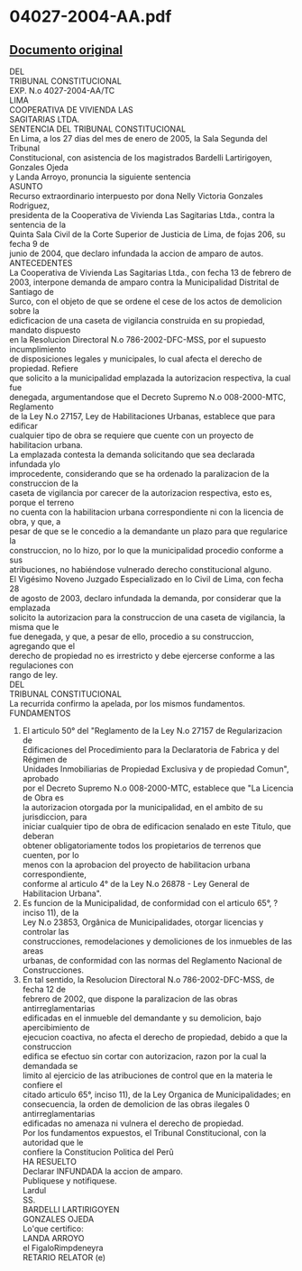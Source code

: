 
04027-2004-AA.pdf
=================
  
[Documento original](https://tc.gob.pe/jurisprudencia/2005/04027-2004-AA.pdf)  
---  
DEL  
TRIBUNAL CONSTITUCIONAL  
EXP. N.o 4027-2004-AA/TC  
LIMA  
COOPERATIVA DE VIVIENDA LAS  
SAGITARIAS LTDA.  
SENTENCIA DEL TRIBUNAL CONSTITUCIONAL  
En Lima, a los 27 dias del mes de enero de 2005, la Sala Segunda del Tribunal  
Constitucional, con asistencia de los magistrados Bardelli Lartirigoyen, Gonzales Ojeda  
y Landa Arroyo, pronuncia la siguiente sentencia  
ASUNTO  
Recurso extraordinario interpuesto por dona Nelly Victoria Gonzales Rodriguez,  
presidenta de la Cooperativa de Vivienda Las Sagitarias Ltda., contra la sentencia de la  
Quinta Sala Civil de la Corte Superior de Justicia de Lima, de fojas 206, su fecha 9 de  
junio de 2004, que declaro infundada la accion de amparo de autos.  
ANTECEDENTES  
La Cooperativa de Vivienda Las Sagitarias Ltda., con fecha 13 de febrero de  
2003, interpone demanda de amparo contra la Municipalidad Distrital de Santiago de  
Surco, con el objeto de que se ordene el cese de los actos de demolicion sobre la  
edicficacion de una caseta de vigilancia construida en su propiedad, mandato dispuesto  
en la Resolucion Directoral N.o 786-2002-DFC-MSS, por el supuesto incumplimiento  
de disposiciones legales y municipales, lo cual afecta el derecho de propiedad. Refiere  
que solicito a la municipalidad emplazada la autorizacion respectiva, la cual fue  
denegada, argumentandose que el Decreto Supremo N.o 008-2000-MTC, Reglamento  
de la Ley N.o 27157, Ley de Habilitaciones Urbanas, establece que para edificar  
cualquier tipo de obra se requiere que cuente con un proyecto de habilitacion urbana.  
La emplazada contesta la demanda solicitando que sea declarada infundada ylo  
improcedente, considerando que se ha ordenado la paralizacion de la construccion de la  
caseta de vigilancia por carecer de la autorizacion respectiva, esto es, porque el terreno  
no cuenta con la habilitacion urbana correspondiente ni con la licencia de obra, y que, a  
pesar de que se le concedio a la demandante un plazo para que regularice la  
construccion, no lo hizo, por lo que la municipalidad procedio conforme a sus  
atribuciones, no habiéndose vulnerado derecho constitucional alguno.  
El Vigésimo Noveno Juzgado Especializado en lo Civil de Lima, con fecha 28  
de agosto de 2003, declaro infundada la demanda, por considerar que la emplazada  
solicito la autorizacion para la construccion de una caseta de vigilancia, la misma que le  
fue denegada, y que, a pesar de ello, procedio a su construccion, agregando que el  
derecho de propiedad no es irrestricto y debe ejercerse conforme a las regulaciones con  
rango de ley.  
DEL  
TRIBUNAL CONSTITUCIONAL  
La recurrida confirmo la apelada, por los mismos fundamentos.  
FUNDAMENTOS  
1. El articulo 50° del "Reglamento de la Ley N.o 27157 de Regularizacion de  
Edificaciones del Procedimiento para la Declaratoria de Fabrica y del Régimen de  
Unidades Inmobiliarias de Propiedad Exclusiva y de propiedad Comun", aprobado  
por el Decreto Supremo N.o 008-2000-MTC, establece que "La Licencia de Obra es  
la autorizacion otorgada por la municipalidad, en el ambito de su jurisdiccion, para  
iniciar cualquier tipo de obra de edificacion senalado en este Titulo, que deberan  
obtener obligatoriamente todos los propietarios de terrenos que cuenten, por lo  
menos con la aprobacion del proyecto de habilitacion urbana correspondiente,  
conforme al articulo 4° de la Ley N.o 26878 - Ley General de Habilitacion Urbana".  
2. Es funcion de la Municipalidad, de conformidad con el articulo 65°, ? inciso 11), de la  
Ley N.o 23853, Orgânica de Municipalidades, otorgar licencias y controlar las  
construcciones, remodelaciones y demoliciones de los inmuebles de las areas  
urbanas, de conformidad con las normas del Reglamento Nacional de  
Construcciones.  
3. En tal sentido, la Resolucion Directoral N.o 786-2002-DFC-MSS, de fecha 12 de  
febrero de 2002, que dispone la paralizacion de las obras antirreglamentarias  
edificadas en el inmueble del demandante y su demolicion, bajo apercibimiento de  
ejecucion coactiva, no afecta el derecho de propiedad, debido a que la construccion  
edifica se efectuo sin cortar con autorizacion, razon por la cual la demandada se  
limito al ejercicio de las atribuciones de control que en la materia le confiere el  
citado articulo 65°, inciso 11), de la Ley Organica de Municipalidades; en  
consecuencia, la orden de demolicion de las obras ilegales 0 antirreglamentarias  
edificadas no amenaza ni vulnera el derecho de propiedad.  
Por los fundamentos expuestos, el Tribunal Constitucional, con la autoridad que le  
confiere la Constitucion Politica del Perû  
HA RESUELTO  
Declarar INFUNDADA la accion de amparo.  
Publiquese y notifiquese.  
Lardul  
SS.  
BARDELLI LARTIRIGOYEN  
GONZALES OJEDA  
Lo'que certifico:  
LANDA ARROYO  
el FigaloRimpdeneyra  
RETARIO RELATOR (e)